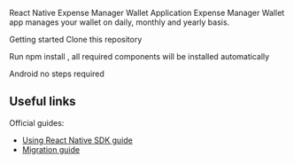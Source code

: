 React Native Expense Manager Wallet Application
Expense Manager Wallet app manages your wallet on daily, monthly and yearly basis.

Getting started
Clone this repository

Run npm install , all required components will be installed automatically

Android
no steps required

## Useful links
Official guides:
- [Using React Native SDK guide](https://voximplant.com/blog/using-react-native-sdk)
- [Migration guide](https://voximplant.com/blog/migration-guide-for-react-native-sdk)
